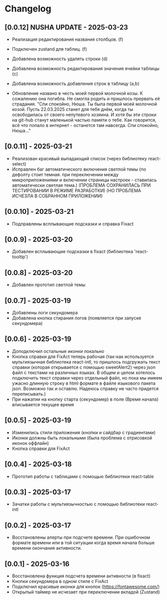 [//]: # (Эти файлы часто используются для записи изменений, новых функций и исправлений в проекте.)


# Changelog

## [0.0.12] NUSHA UPDATE - 2025-03-23
-  Реализация редактирования названия столбцов. (f)
-  Подключен zustand для таблиц. (f)
-  Добавлена возможность удалять строки (d)
-  Добавлена возможность редактирования значения ячейки таблицы (c)
-  Добавлена возможность добавления строк в таблицу (a,b)


- Обновление названо в честь моей первой молочной козы. К сожалению она погибла. Не смогла родить и пришлось прервать её страдания.
  "Спи спокойно, Нюша. Ты была первой моей молочной козой. Пусть 22.03.2025 станет для тебя днём, когда ты освободилась от своего непутевого хозяина.
  И хотя бы эти строки на git-hub станут маленькой частью памяти о тебе. Как говорится, всё что попало в интернет - останется там навсегда.
  Спи спокойно, Нюша..."

## [0.0.11] - 2025-03-21
- Реализован красивый выпадающий список (через библиотеку react-select)
- Исправлен баг автоматического включения светлой темы (по дефолту стоит темная. при переключении между микроприложениями и включении страницы настроек - ставилась автоматически светлая тема.) (ПРОБЛЕМА СОХРАНИЛАСЬ ПРИ ТЕСТИРОВАНИИ В РЕЖИМЕ РАЗРАБОТКИ) (НО ПРОБЛЕМА ИСЧЕЗЛА В СОБРАННОМ ПРИЛОЖЕНИИ)

## [0.0.10] - 2025-03-21
- Подправлены всплывающие подсказки и справка Fixact

## [0.0.9] - 2025-03-20
- Добавлен всплывающие подсказки в fixact (библиотека 'react-tooltip')

## [0.0.8] - 2025-03-20
- Добавлен прототип светлой темы

## [0.0.7] - 2025-03-19
- Добавлены логи секундомера
- Добавлена кнопка стирания логов (появляется при запуске секундомера)

## [0.0.6] - 2025-03-19
- Доподключил остальные иконки локально
- Кнопка справки для FixAct теперь рабочая (так-как используется мультиязычная библиотека react-intl, то пришлось подгружать текст справки (которая открывается с помощью sweetAlert2) через json файл с текстами на различных языках. В общем и целом хотелось подключить текст справки через отдельный файл, но пока мы имеем ужасно длинную строку в html формате в файле языкового пакета json. Возможно так и оставлю. Надеюсь справку не часто придется переписывать.)
- При нажатии на кнопку старта (секундомер) в поле (Время начала) вписывается текущее время

## [0.0.5] - 2025-03-19
- Изменились стили приложения (кнопки и сайдбар с градиентами)
- Иконки должны быть локальными (была проблема с отрисовкой иконок оффлайн)
- Кнопка справки для FixAct

## [0.0.4] - 2025-03-18
- Прототип работы с таблицами с помощью библиотеки react-table

## [0.0.3] - 2025-03-17
- Зачатки работы с мультиязычностью с помощью библиотеки react-intl

## [0.0.2] - 2025-03-17
- Восстановлены алерты при подсчете времени. При ошибочном формате времени или в той ситуации когда время начала больше времени окончания активности.

## [0.0.1] - 2025-03-16
- Восстановлена функция подсчета времени активности (в fixact)
- Кнопки секундомера в одном стиле с FixAct
- Подключил красивые иконки для кнопок (https://fontawesome.com/)
- Открытый таймер не исчезает при переключении вкладой (Zustand)



